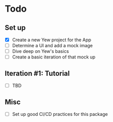 # Todo

## Set up

- [x] Create a new Yew project for the App
- [ ] Determine a UI and add a mock image
- [ ] Dive deep on Yew's basics
- [ ] Create a basic iteration of that mock up

## Iteration #1: Tutorial

- [ ] TBD

## Misc

- [ ] Set up good CI/CD practices for this package
